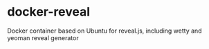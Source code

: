 # docker-reveal
Docker container based on Ubuntu for reveal.js, including wetty and yeoman reveal generator 
